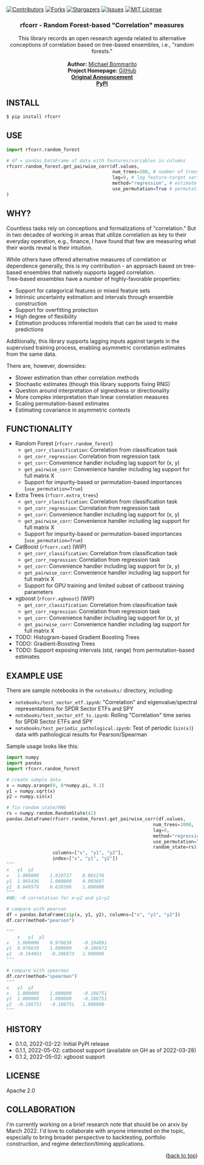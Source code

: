 <div id="top"></div>
<!--
*** Thanks for checking out the Best-README-Template. If you have a suggestion
*** that would make this better, please fork the repo and create a pull request
*** or simply open an issue with the tag "enhancement".
*** Don't forget to give the project a star!
*** Thanks again! Now go create something AMAZING! :D
-->

<!-- PROJECT SHIELDS -->
<!--
*** I'm using markdown "reference style" links for readability.
*** Reference links are enclosed in brackets [ ] instead of parentheses ( ).
*** See the bottom of this document for the declaration of the reference variables
*** for contributors-url, forks-url, etc. This is an optional, concise syntax you may use.
*** https://www.markdownguide.org/basic-syntax/#reference-style-links
-->
[![Contributors][contributors-shield]][contributors-url]
[![Forks][forks-shield]][forks-url]
[![Stargazers][stars-shield]][stars-url]
[![Issues][issues-shield]][issues-url]
[![MIT License][license-shield]][license-url]

<div align="center">
<h3 align="center">rfcorr - Random Forest-based "Correlation" measures</h3>
  <p align="center">
    This library records an open research agenda related to alternative conceptions of correlation based on tree-based ensembles, i.e., "random forests."     
    <br />
    <br />
    <strong>Author:</strong> <a href="https://www.linkedin.com/in/bommarito/">Michael Bommarito</a>
    <br />
    <strong>Project Homepage:</strong> <a href="https://github.com/mjbommar/rfcorr">GitHub</a>
    <br />
    <strong><a href="https://www.linkedin.com/posts/bommarito_github-mjbommarrfcorr-random-forest-based-activity-6899361292889460736-HhKp">Original Announcement</a></strong>
    <br />
   <strong><a href="https://pypi.org/project/rfcorr/">PyPI</a></strong>
  </p>
</div>

## INSTALL
```bash
$ pip install rfcorr
```

## USE
```python
import rfcorr.random_forest

# df = pandas.DataFrame of data with features/variables in columns
rfcorr.random_forest.get_pairwise_corr(df.values,
                                       num_trees=100, # number of trees in forest - bigger => tighter estimates
                                       lag=0, # lag feature-target variable => allows for asymmetric R(x,y) != R(y,x)
                                       method="regression", # estimate using regression or classification task
                                       use_permutation=True # permutation- or impurity-based importance estimates
)
```

## WHY?
Countless tasks rely on conceptions and formalizations of "correlation."  But in two decades of working in areas that utilize correlation
as key to their everyday operation, e.g., finance, I have found that few are measuring what their words reveal is their intuition.

While others have offered alternative measures of correlation or dependence generally, this is my contribution - an approach based on tree-based ensembles that natively supports lagged correlation.  
Tree-based ensembles have a number of highly-favorable properties:

 * Support for categorical features or mixed feature sets
 * Intrinsic uncertainty estimation and intervals through ensemble construction
 * Support for overfitting protection
 * High degree of flexibility
 * Estimation produces inferential models that can be used to make predictions

Additionally, this library supports lagging inputs against targets in the supervised training process, enabling asymmetric correlation estimates 
from the same data.

There are, however, downsides:

 * Slower estimation than other correlation methods
 * Stochastic estimates (though this library supports fixing RNG)
 * Question around interpretation of signedness or directionality
 * More complex interpretation than linear correlation measures
 * Scaling permutation-based estimates
 * Estimating covariance in asymmetric contexts 

## FUNCTIONALITY

 * Random Forest (`rfcorr.random_forest`)
   - `get_corr_classification`: Correlation from classification task
   - `get_corr_regression`: Correlation from regression task
   - `get_corr`: Convenience handler including lag support for (x, y)
   - `get_pairwise_corr`: Convenience handler including lag support for full matrix X
   - Support for impurity-based or permutation-based importances (`use_permutation=True`)
 * Extra Trees (`rfcorr.extra_trees`)
   - `get_corr_classification`: Correlation from classification task
   - `get_corr_regression`: Correlation from regression task
   - `get_corr`: Convenience handler including lag support for (x, y)
   - `get_pairwise_corr`: Convenience handler including lag support for full matrix X
   - Support for impurity-based or permutation-based importances (`use_permutation=True`)
 * CatBoost (`rfcorr.cat`) (WIP)
   - `get_corr_classification`: Correlation from classification task
   - `get_corr_regression`: Correlation from regression task
   - `get_corr`: Convenience handler including lag support for (x, y)
   - `get_pairwise_corr`: Convenience handler including lag support for full matrix X
   - Support for GPU training and limited subset of catboost training parameters
 * xgboost (`rfcorr.xgboost`) (WIP)
   - `get_corr_classification`: Correlation from classification task
   - `get_corr_regression`: Correlation from regression task
   - `get_corr`: Convenience handler including lag support for (x, y)
   - `get_pairwise_corr`: Convenience handler including lag support for full matrix X
 * TODO: Histogram-based Gradient Boosting Trees
 * TODO: Gradient-Boosting Trees
 * TODO: Support exposing intervals (std, range) from permutation-based estimates
  
## EXAMPLE USE

There are sample notebooks in the `notebooks/` directory, including:
* `notebooks/test_sector_etf.ipynb`: "Correlation" and eigenvalue/spectral representations for SPDR Sector ETFs and SPY 
* `notebooks/test_sector_etf_ts.ipynb`: Rolling "Correlation" time series for SPDR Sector ETFs and SPY
* `notebooks/test_periodic_pathological.ipynb`: Test of periodic (`sin(x)`) data with pathological results for Pearson/Spearman

Sample usage looks like this:
```python
import numpy
import pandas
import rfcorr.random_forest

# create sample data
x = numpy.arange(0, 8*numpy.pi, 0.1)
y1 = numpy.sqrt(x)
y2 = numpy.sin(x)

# fix random state/RNG
rs = numpy.random.RandomState(42)
pandas.DataFrame(rfcorr.random_forest.get_pairwise_corr(df.values, 
                                                      num_trees=1000,
                                                      lag=0,
                                                      method="regression", 
                                                      use_permutation=True,
                                                      random_state=rs),
                 columns=["x", "y1", "y2"],
                 index=["x", "y1", "y2"])
"""
x	y1	y2
x	1.000000	1.919737	0.001276
y1	1.965436	1.000000	0.003697
y2	0.649579	0.628396	1.000000
"""
#NB: ~0 correlation for x~y2 and y1~y2

# compare with pearson
df = pandas.DataFrame(zip(x, y1, y2), columns=["x", "y1", "y2"])
df.corr(method="pearson")

"""
	x	y1	y2
x	1.000000	0.978639	-0.194091
y1	0.978639	1.000000	-0.206973
y2	-0.194091	-0.206973	1.000000
"""

# compare with spearman
df.corr(method="spearman")
"""
x	y1	y2
x	1.000000	1.000000	-0.186751
y1	1.000000	1.000000	-0.186751
y2	-0.186751	-0.186751	1.000000
"""


```

## HISTORY
 * 0.1.0, 2022-02-22: Initial PyPI release
 * 0.1.1, 2022-05-02: catboost support (available on GH as of 2022-03-28)
 * 0.1.2, 2022-05-02: xgboost support

## LICENSE
Apache 2.0

## COLLABORATION

I'm currently working on a brief research note that should be on arxiv by March 2022.  I'd love to collaborate with anyone interested on the topic,
especially to bring broader perspective to backtesting, portfolio construction, and regime detection/timing applications.

<p align="right">(<a href="#top">back to top</a>)</p>

<!-- MARKDOWN LINKS & IMAGES -->
<!-- https://www.markdownguide.org/basic-syntax/#reference-style-links -->

[contributors-shield]: https://img.shields.io/github/contributors/licensio/responsible-data-use-policy.svg?style=for-the-badge

[contributors-url]: https://github.com/licensio/responsible-data-use-policy/graphs/contributors

[forks-shield]: https://img.shields.io/github/forks/licensio/responsible-data-use-policy.svg?style=for-the-badge

[forks-url]: https://github.com/licensio/responsible-data-use-policy/network/members

[stars-shield]: https://img.shields.io/github/stars/licensio/responsible-data-use-policy.svg?style=for-the-badge

[stars-url]: https://github.com/licensio/responsible-data-use-policy/stargazers

[issues-shield]: https://img.shields.io/github/issues/licensio/responsible-data-use-policy.svg?style=for-the-badge

[issues-url]: https://github.com/licensio/responsible-data-use-policy/issues

[license-shield]: https://img.shields.io/github/license/licensio/responsible-data-use-policy.svg?style=for-the-badge

[license-url]: https://github.com/licensio/responsible-data-use-policy/blob/master/LICENSE.txt

[linkedin-shield]: https://img.shields.io/badge/-LinkedIn-black.svg?style=for-the-badge&logo=linkedin&colorB=555

[linkedin-url]: https://linkedin.com/in/linkedin_username

[product-screenshot]: images/screenshot.png
